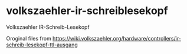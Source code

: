 # volkszaehler-ir-schreiblesekopf
Volkszaehler IR-Schreib-Lesekopf

Oroginal files from https://wiki.volkszaehler.org/hardware/controllers/ir-schreib-lesekopf-ttl-ausgang
